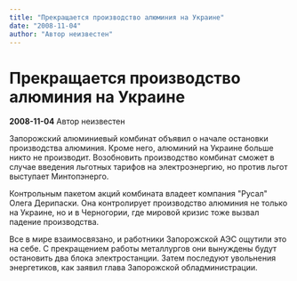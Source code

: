 ```yaml
---
title: "Прекращается производство алюминия на Украине"
date: "2008-11-04"
author: "Автор неизвестен"
---
```


# Прекращается производство алюминия на Украине

**2008-11-04** Автор неизвестен

Запорожский алюминиевый комбинат объявил о начале остановки производства алюминия. Кроме него, алюминий на Украине больше никто не производит. Возобновить производство комбинат сможет в случае введения льготных тарифов на электроэнергию, но против льгот выступает Минтопэнерго.

Контрольным пакетом акций комбината владеет компания "Русал" Олега Дерипаски. Она контролирует производство алюминия не только на Украине, но и в Черногории, где мировой кризис тоже вызвал падение производства.

Все в мире взаимосвязано, и работники Запорожской АЭС ощутили это на себе. С прекращением работы металлургов они вынуждены будут остановить два блока электростанции. Затем последуют увольнения энергетиков, как заявил глава Запорожской обладминистрации.